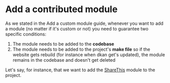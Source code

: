 # Add a contributed module
As we stated in the Add a custom module guide, whenever you want to add a module (no matter if it's custom or not) you need to guarantee two specific conditions:
1. The module needs to be added to the **codebase**
2. The module needs to be added to the project's **make file** so if the website gets rebuild (for instance when dkan get's updated), the module remains in the codebase and doesn't get deleted

Let's say, for instance, that we want to add the [ShareThis](https://www.drupal.org/project/sharethis) module to the project. 
